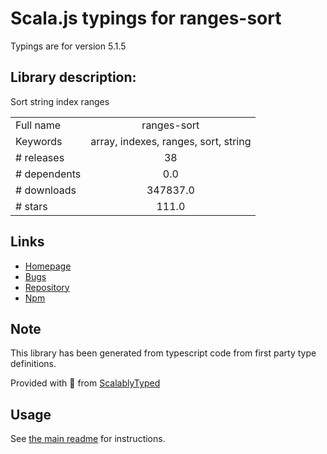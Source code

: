 
# Scala.js typings for ranges-sort

Typings are for version 5.1.5

## Library description:
Sort string index ranges

|                    |                 |
| ------------------ | :-------------: |
| Full name          | ranges-sort |
| Keywords           | array, indexes, ranges, sort, string |
| # releases         | 38 |
| # dependents       | 0.0 |
| # downloads        | 347837.0 |
| # stars            | 111.0 |

## Links
- [Homepage](https://codsen.com/os/ranges-sort)
- [Bugs](https://github.com/codsen/codsen/issues)
- [Repository](https://github.com/codsen/codsen)
- [Npm](https://www.npmjs.com/package/ranges-sort)
    


## Note
This library has been generated from typescript code from first party type definitions.

Provided with :purple_heart: from [ScalablyTyped](https://github.com/oyvindberg/ScalablyTyped)

## Usage
See [the main readme](../../readme.md) for instructions.


